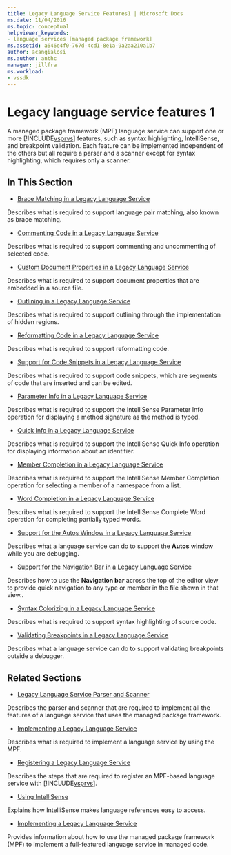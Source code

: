 ```yaml
---
title: Legacy Language Service Features1 | Microsoft Docs
ms.date: 11/04/2016
ms.topic: conceptual
helpviewer_keywords:
- language services [managed package framework]
ms.assetid: a646e4f0-767d-4cd1-8e1a-9a2aa210a1b7
author: acangialosi
ms.author: anthc
manager: jillfra
ms.workload:
- vssdk
---
```

# Legacy language service features 1
A managed package framework (MPF) language service can support one or more [!INCLUDE[vsprvs](../../code-quality/includes/vsprvs_md.md)] features, such as syntax highlighting, IntelliSense, and breakpoint validation. Each feature can be implemented independent of the others but all require a parser and a scanner except for syntax highlighting, which requires only a scanner.

## In This Section
- [Brace Matching in a Legacy Language Service](../../extensibility/internals/brace-matching-in-a-legacy-language-service.md)

 Describes what is required to support language pair matching, also known as brace matching.

- [Commenting Code in a Legacy Language Service](../../extensibility/internals/commenting-code-in-a-legacy-language-service.md)

 Describes what is required to support commenting and uncommenting of selected code.

- [Custom Document Properties in a Legacy Language Service](../../extensibility/internals/custom-document-properties-in-a-legacy-language-service.md)

 Describes what is required to support document properties that are embedded in a source file.

- [Outlining in a Legacy Language Service](../../extensibility/internals/outlining-in-a-legacy-language-service.md)

 Describes what is required to support outlining through the implementation of hidden regions.

- [Reformatting Code in a Legacy Language Service](../../extensibility/internals/reformatting-code-in-a-legacy-language-service.md)

 Describes what is required to support reformatting code.

- [Support for Code Snippets in a Legacy Language Service](../../extensibility/internals/support-for-code-snippets-in-a-legacy-language-service.md)

 Describes what is required to support code snippets, which are segments of code that are inserted and can be edited.

- [Parameter Info in a Legacy Language Service](../../extensibility/internals/parameter-info-in-a-legacy-language-service2.md)

 Describes what is required to support the IntelliSense Parameter Info operation for displaying a method signature as the method is typed.

- [Quick Info in a Legacy Language Service](../../extensibility/internals/quick-info-in-a-legacy-language-service.md)

 Describes what is required to support the IntelliSense Quick Info operation for displaying information about an identifier.

- [Member Completion in a Legacy Language Service](../../extensibility/internals/member-completion-in-a-legacy-language-service.md)

 Describes what is required to support the IntelliSense Member Completion operation for selecting a member of a namespace from a list.

- [Word Completion in a Legacy Language Service](../../extensibility/internals/word-completion-in-a-legacy-language-service.md)

 Describes what is required to support the IntelliSense Complete Word operation for completing partially typed words.

- [Support for the Autos Window in a Legacy Language Service](../../extensibility/internals/support-for-the-autos-window-in-a-legacy-language-service.md)

 Describes what a language service can do to support the **Autos** window while you are debugging.

- [Support for the Navigation Bar in a Legacy Language Service](../../extensibility/internals/support-for-the-navigation-bar-in-a-legacy-language-service.md)

 Describes how to use the **Navigation bar** across the top of the editor view to provide quick navigation to any type or member in the file shown in that view..

- [Syntax Colorizing in a Legacy Language Service](../../extensibility/internals/syntax-colorizing-in-a-legacy-language-service.md)

 Describes what is required to support syntax highlighting of source code.

- [Validating Breakpoints in a Legacy Language Service](../../extensibility/internals/validating-breakpoints-in-a-legacy-language-service.md)

 Describes what a language service can do to support validating breakpoints outside a debugger.

## Related Sections
- [Legacy Language Service Parser and Scanner](../../extensibility/internals/legacy-language-service-parser-and-scanner.md)

 Describes the parser and scanner that are required to implement all the features of a language service that uses the managed package framework.

- [Implementing a Legacy Language Service](../../extensibility/internals/implementing-a-legacy-language-service2.md)

 Describes what is required to implement a language service by using the MPF.

- [Registering a Legacy Language Service](../../extensibility/internals/registering-a-legacy-language-service1.md)

 Describes the steps that are required to register an MPF-based language service with [!INCLUDE[vsprvs](../../code-quality/includes/vsprvs_md.md)].

- [Using IntelliSense](../../ide/using-intellisense.md)

 Explains how IntelliSense makes language references easy to access.

- [Implementing a Legacy Language Service](../../extensibility/internals/implementing-a-legacy-language-service1.md)

 Provides information about how to use the managed package framework (MPF) to implement a full-featured language service in managed code.
